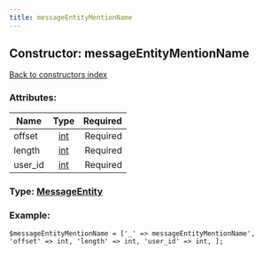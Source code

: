 ```yaml
---
title: messageEntityMentionName
---
```

## Constructor: messageEntityMentionName  
[Back to constructors index](index.md)



### Attributes:

| Name     |    Type       | Required |
|----------|:-------------:|---------:|
|offset|[int](../types/int.md) | Required|
|length|[int](../types/int.md) | Required|
|user\_id|[int](../types/int.md) | Required|



### Type: [MessageEntity](../types/MessageEntity.md)


### Example:

```
$messageEntityMentionName = ['_' => messageEntityMentionName', 'offset' => int, 'length' => int, 'user_id' => int, ];
```